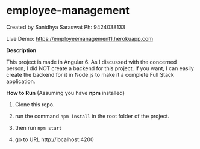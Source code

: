 # employee-management
Created by Sanidhya Saraswat
Ph: 9424038133

Live Demo: https://employeemanagement1.herokuapp.com

**Description**

This project is made in Angular 6. As I  discussed with the concerned person, I did NOT create a backend for this project. If you want, I can easily create the backend for it in Node.js to make it a complete Full Stack application.

**How to Run**
(Assuming you have **npm** installed)

1) Clone this repo.

2) run the command `npm install` in the root folder of the project.

3) then run `npm start`

4) go to  URL http://localhost:4200
